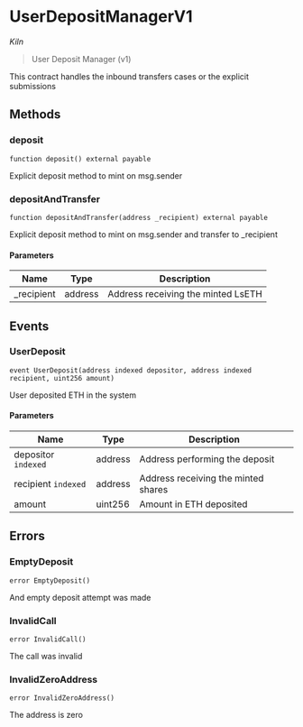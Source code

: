 # UserDepositManagerV1

*Kiln*

> User Deposit Manager (v1)

This contract handles the inbound transfers cases or the explicit submissions



## Methods

### deposit

```solidity
function deposit() external payable
```

Explicit deposit method to mint on msg.sender




### depositAndTransfer

```solidity
function depositAndTransfer(address _recipient) external payable
```

Explicit deposit method to mint on msg.sender and transfer to _recipient



#### Parameters

| Name | Type | Description |
|---|---|---|
| _recipient | address | Address receiving the minted LsETH |



## Events

### UserDeposit

```solidity
event UserDeposit(address indexed depositor, address indexed recipient, uint256 amount)
```

User deposited ETH in the system



#### Parameters

| Name | Type | Description |
|---|---|---|
| depositor `indexed` | address | Address performing the deposit |
| recipient `indexed` | address | Address receiving the minted shares |
| amount  | uint256 | Amount in ETH deposited |



## Errors

### EmptyDeposit

```solidity
error EmptyDeposit()
```

And empty deposit attempt was made




### InvalidCall

```solidity
error InvalidCall()
```

The call was invalid




### InvalidZeroAddress

```solidity
error InvalidZeroAddress()
```

The address is zero





